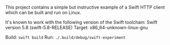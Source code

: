 This project contains a simple but instructive example of a Swift HTTP client which can be built and run on Linux.

It's known to work with the following version of the Swift toolchain: 
Swift version 5.8 (swift-5.8-RELEASE)
Target: x86_64-unknown-linux-gnu

Build: `swift build`
Run: `./.build/debug/swift-experiment`
